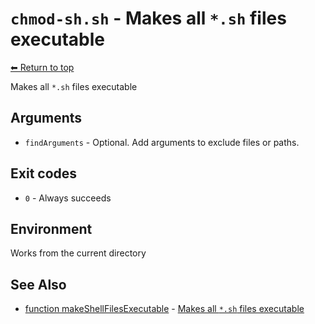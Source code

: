 
# `chmod-sh.sh` - Makes all `*.sh` files executable

[⬅ Return to top](index.md)

Makes all `*.sh` files executable

## Arguments

- `findArguments` - Optional. Add arguments to exclude files or paths.

## Exit codes

- `0` - Always succeeds

## Environment

Works from the current directory

## See Also

- [function makeShellFilesExecutable](./docs/tools/os.md) - [Makes all `*.sh` files executable](https://github.com/zesk/build/blob/main/bin/build/tools/os.sh#L230)
